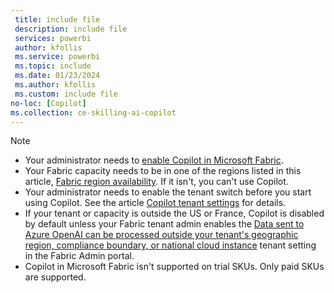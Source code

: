 ```yaml
---
 title: include file
 description: include file
 services: powerbi
 author: kfollis
 ms.service: powerbi
 ms.topic: include
 ms.date: 01/23/2024
 ms.author: kfollis
 ms.custom: include file
no-loc: [Copilot]
ms.collection: ce-skilling-ai-copilot
---
```


> [!NOTE]
>
> - Your administrator needs to [enable Copilot in Microsoft Fabric](/fabric/get-started/copilot-fabric-overview#enable-copilot).
> - Your Fabric capacity needs to be in one of the regions listed in this article, [Fabric region availability](/fabric/admin/region-availability). If it isn't, you can't use Copilot.
> - Your administrator needs to enable the tenant switch before you start using Copilot. See the article [Copilot tenant settings](/fabric/admin/service-admin-portal-copilot) for details.
> - If your tenant or capacity is outside the US or France, Copilot is disabled by default unless your Fabric tenant admin enables the [Data sent to Azure OpenAI can be processed outside your tenant's geographic region, compliance boundary, or national cloud instance](/fabric/admin/service-admin-portal-copilot) tenant setting in the Fabric Admin portal.
> - Copilot in Microsoft Fabric isn't supported on trial SKUs. Only paid SKUs are supported.
